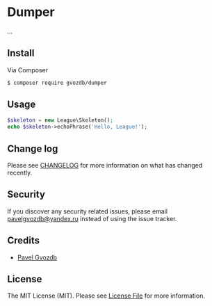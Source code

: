 # Dumper

...

## Install

Via Composer

``` bash
$ composer require gvozdb/dumper
```

## Usage

``` php
$skeleton = new League\Skeleton();
echo $skeleton->echoPhrase('Hello, League!');
```

## Change log

Please see [CHANGELOG](CHANGELOG.md) for more information on what has changed recently.

## Security

If you discover any security related issues, please email pavelgvozdb@yandex.ru instead of using the issue tracker.

## Credits

- [Pavel Gvozdb][link-author]

## License

The MIT License (MIT). Please see [License File](LICENSE.md) for more information.

[link-author]: https://github.com/gvozdb
